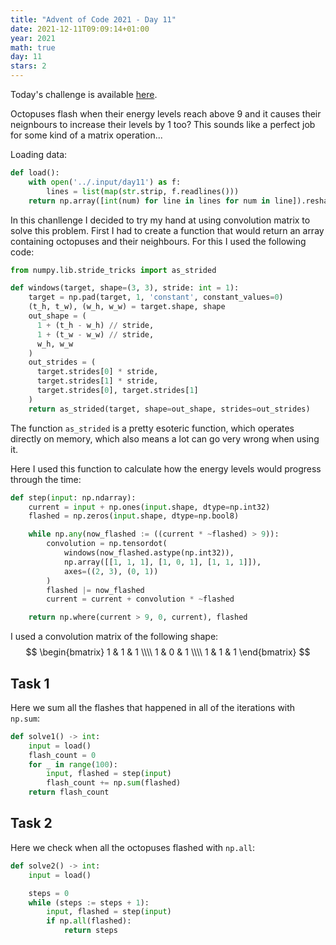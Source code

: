 ```yaml
---
title: "Advent of Code 2021 - Day 11"
date: 2021-12-11T09:09:14+01:00
year: 2021
math: true
day: 11
stars: 2
---
```


Today's challenge is available [here](https://adventofcode.com/2021/day/11).

Octopuses flash when their energy levels reach above 9 and it causes their neignbours to increase their levels by 1 too? This sounds like a perfect job for some kind of a matrix operation...

Loading data:

```py
def load():
    with open('../.input/day11') as f:
        lines = list(map(str.strip, f.readlines()))
    return np.array([int(num) for line in lines for num in line]).reshape((-1, len(lines)))
```

In this chanllenge I decided to try my hand at using convolution matrix to solve this problem. First I had to create a function that would return an array containing octopuses and their neighbours. For this I used the following code:
```py
from numpy.lib.stride_tricks import as_strided

def windows(target, shape=(3, 3), stride: int = 1):
    target = np.pad(target, 1, 'constant', constant_values=0)
    (t_h, t_w), (w_h, w_w) = target.shape, shape
    out_shape = (
      1 + (t_h - w_h) // stride,
      1 + (t_w - w_w) // stride,
      w_h, w_w
    )
    out_strides = (
      target.strides[0] * stride,
      target.strides[1] * stride,
      target.strides[0], target.strides[1]
    )
    return as_strided(target, shape=out_shape, strides=out_strides)
```

The function `as_strided` is a pretty esoteric function, which operates directly on memory, which also means a lot can go very wrong when using it.

Here I used this function to calculate how the energy levels would progress through the time:
```py
def step(input: np.ndarray):
    current = input + np.ones(input.shape, dtype=np.int32)
    flashed = np.zeros(input.shape, dtype=np.bool8)

    while np.any(now_flashed := ((current * ~flashed) > 9)):
        convolution = np.tensordot(
            windows(now_flashed.astype(np.int32)),
            np.array([[1, 1, 1], [1, 0, 1], [1, 1, 1]]),
            axes=((2, 3), (0, 1))
        )
        flashed |= now_flashed
        current = current + convolution * ~flashed

    return np.where(current > 9, 0, current), flashed
```

I used a convolution matrix of the following shape:
$$ \begin{bmatrix} 1 & 1 & 1 \\\\ 1 & 0 & 1 \\\\ 1 & 1 & 1 \end{bmatrix} $$

## Task 1
Here we sum all the flashes that happened in all of the iterations with `np.sum`:
```py
def solve1() -> int:
    input = load()
    flash_count = 0
    for _ in range(100):
        input, flashed = step(input)
        flash_count += np.sum(flashed)
    return flash_count
```


## Task 2
Here we check when all the octopuses flashed with `np.all`:
```py
def solve2() -> int:
    input = load()

    steps = 0
    while (steps := steps + 1):
        input, flashed = step(input)
        if np.all(flashed):
            return steps
```
